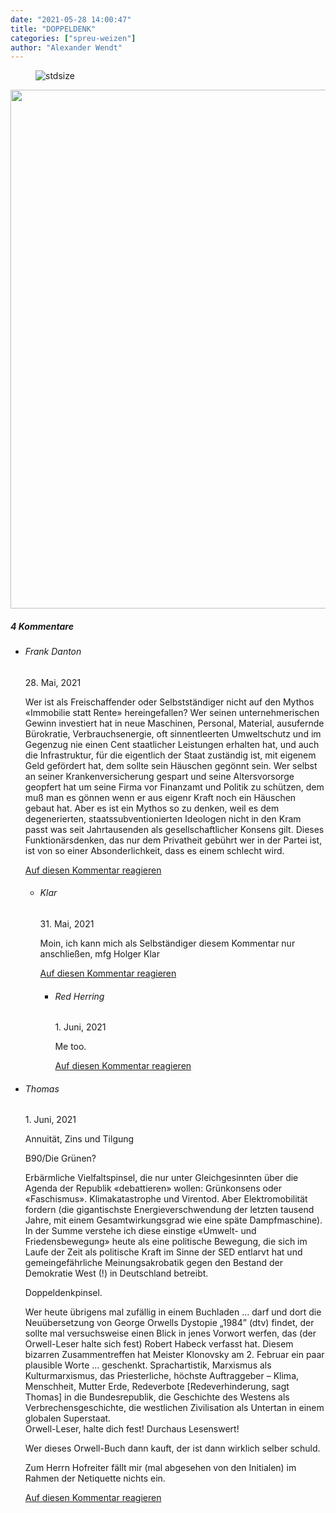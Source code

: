 ```yaml
---
date: "2021-05-28 14:00:47"
title: "DOPPELDENK"
categories: ["spreu-weizen"]
author: "Alexander Wendt"
---
```



<figure>
<img src="https://www.publicomag.com/wp-content/uploads/2021/05/Doppeldenk-Logo-24.5.21-1320x856.jpg" alt=stdsize>
</figure>





<!--more-->



<img decoding="async" class="aligncenter size-full wp-image-13680" src="https://www.publicomag.com/wp-content/uploads/2021/05/Doppeldenk-24.5.21-scaled.jpg" alt width="2560" height="830" srcset="https://www.publicomag.com/wp-content/uploads/2021/05/Doppeldenk-24.5.21-scaled.jpg 2560w, https://www.publicomag.com/wp-content/uploads/2021/05/Doppeldenk-24.5.21-300x97.jpg 300w, https://www.publicomag.com/wp-content/uploads/2021/05/Doppeldenk-24.5.21-1024x332.jpg 1024w, https://www.publicomag.com/wp-content/uploads/2021/05/Doppeldenk-24.5.21-768x249.jpg 768w, https://www.publicomag.com/wp-content/uploads/2021/05/Doppeldenk-24.5.21-1536x498.jpg 1536w, https://www.publicomag.com/wp-content/uploads/2021/05/Doppeldenk-24.5.21-2048x664.jpg 2048w, https://www.publicomag.com/wp-content/uploads/2021/05/Doppeldenk-24.5.21-1080x350.jpg 1080w, https://www.publicomag.com/wp-content/uploads/2021/05/Doppeldenk-24.5.21-483x157.jpg 483w, https://www.publicomag.com/wp-content/uploads/2021/05/Doppeldenk-24.5.21-360x117.jpg 360w, https://www.publicomag.com/wp-content/uploads/2021/05/Doppeldenk-24.5.21-600x195.jpg 600w, https://www.publicomag.com/wp-content/uploads/2021/05/Doppeldenk-24.5.21-263x85.jpg 263w, https://www.publicomag.com/wp-content/uploads/2021/05/Doppeldenk-24.5.21-1320x428.jpg 1320w" sizes="(max-width: 2560px) 100vw, 2560px" />

<!--more-->
<h5 class="comments-h">
4 Kommentare </h5>
<ul class="commentlist">
<li class="comment even thread-even depth-1 clearfix" id="li-comment-111779">
<h6 class="author">Frank Danton</h6> <span class="date">28. Mai, 2021</span>



Wer ist als Freischaffender oder Selbstständiger nicht auf den Mythos «Immobilie statt Rente» hereingefallen? Wer seinen unternehmerischen Gewinn investiert hat in neue Maschinen, Personal, Material, ausufernde Bürokratie, Verbrauchsenergie, oft sinnentleerten Umweltschutz und im Gegenzug nie einen Cent staatlicher Leistungen erhalten hat, und auch die Infrastruktur, für die eigentlich der Staat zuständig ist, mit eigenem Geld gefördert hat, dem sollte sein Häuschen gegönnt sein. Wer selbst an seiner Krankenversicherung gespart und seine Altersvorsorge geopfert hat um seine Firma vor Finanzamt und Politik zu schützen, dem muß man es gönnen wenn er aus eigenr Kraft noch ein Häuschen gebaut hat. Aber es ist ein Mythos so zu denken, weil es dem degenerierten, staatssubventionierten Ideologen nicht in den Kram passt was seit Jahrtausenden als gesellschaftlicher Konsens gilt. Dieses Funktionärsdenken, das nur dem Privatheit gebührt wer in der Partei ist, ist von so einer Absonderlichkeit, dass es einem schlecht wird.

<a rel="nofollow" class="comment-reply-link" href="#comment-111779" data-commentid="111779" data-postid="13678" data-belowelement="comment-111779" data-respondelement="respond" data-replyto="Antworte auf Frank Danton" aria-label="Antworte auf Frank Danton">Auf diesen Kommentar reagieren</a> 


<ul class="children">
<li class="comment odd alt depth-2 clearfix" id="li-comment-111892">
<h6 class="author">Klar</h6> <span class="date">31. Mai, 2021</span>



Moin, ich kann mich als Selbständiger diesem Kommentar nur anschließen, mfg Holger Klar

<a rel="nofollow" class="comment-reply-link" href="#comment-111892" data-commentid="111892" data-postid="13678" data-belowelement="comment-111892" data-respondelement="respond" data-replyto="Antworte auf Klar" aria-label="Antworte auf Klar">Auf diesen Kommentar reagieren</a> 


<ul class="children">
<li class="comment even depth-3 clearfix" id="li-comment-111903">
<h6 class="author">Red Herring</h6> <span class="date">1. Juni, 2021</span>



Me too.

<a rel="nofollow" class="comment-reply-link" href="#comment-111903" data-commentid="111903" data-postid="13678" data-belowelement="comment-111903" data-respondelement="respond" data-replyto="Antworte auf Red Herring" aria-label="Antworte auf Red Herring">Auf diesen Kommentar reagieren</a> 


</li>
</ul>
</li>
</ul>
</li>
<li class="comment odd alt thread-odd thread-alt depth-1 clearfix" id="li-comment-111908">
<h6 class="author">Thomas</h6> <span class="date">1. Juni, 2021</span>



Annuität, Zins und Tilgung

B90/Die Grünen?

Erbärmliche Vielfaltspinsel, die nur unter Gleichgesinnten über die Agenda der Republik «debattieren» wollen: Grünkonsens oder «Faschismus». Klimakatastrophe und Virentod. Aber Elektromobilität fordern (die gigantischste Energieverschwendung der letzten tausend Jahre, mit einem Gesamtwirkungsgrad wie eine späte Dampfmaschine). In der Summe verstehe ich diese einstige «Umwelt- und Friedensbewegung» heute als eine politische Bewegung, die sich im Laufe der Zeit als politische Kraft im Sinne der SED entlarvt hat und gemeingefährliche Meinungsakrobatik gegen den Bestand der Demokratie West (!) in Deutschland betreibt.

Doppeldenkpinsel.

Wer heute übrigens mal zufällig in einem Buchladen … darf und dort die Neuübersetzung von George Orwells Dystopie „1984” (dtv) findet, der sollte mal versuchsweise einen Blick in jenes Vorwort werfen, das (der Orwell-Leser halte sich fest) Robert Habeck verfasst hat. Diesem bizarren Zusammentreffen hat Meister Klonovsky am 2. Februar ein paar plausible Worte … geschenkt. Sprachartistik, Marxismus als Kulturmarxismus, das Priesterliche, höchste Auftraggeber – Klima, Menschheit, Mutter Erde, Redeverbote [Redeverhinderung, sagt Thomas] in die Bundesrepublik, die Geschichte des Westens als Verbrechensgeschichte, die westlichen Zivilisation als Untertan in einem globalen Superstaat.<br>
Orwell-Leser, halte dich fest! Durchaus Lesenswert!

Wer dieses Orwell-Buch dann kauft, der ist dann wirklich selber schuld.

Zum Herrn Hofreiter fällt mir (mal abgesehen von den Initialen) im Rahmen der Netiquette nichts ein.

<a rel="nofollow" class="comment-reply-link" href="#comment-111908" data-commentid="111908" data-postid="13678" data-belowelement="comment-111908" data-respondelement="respond" data-replyto="Antworte auf Thomas" aria-label="Antworte auf Thomas">Auf diesen Kommentar reagieren</a> 


</li>
</ul>
